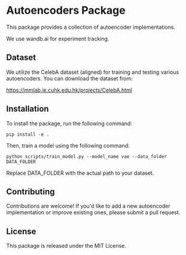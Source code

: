 # Autoencoders Package
This package provides a collection of autoencoder implementations.

We use wandb.ai for experiment tracking.

## Dataset
We utilize the CelebA dataset (aligned) for training and testing various autoencoders. You can download the dataset from:

https://mmlab.ie.cuhk.edu.hk/projects/CelebA.html

## Installation
To install the package, run the following command:
```
pip install -e .
```

Then, train a model using the following command:

```
python scripts/train_model.py --model_name vae --data_folder DATA_FOLDER
```

Replace DATA_FOLDER with the actual path to your dataset.

## Contributing
Contributions are welcome! If you'd like to add a new autoencoder implementation or improve existing ones, please submit a pull request.

## License
This package is released under the MIT License.